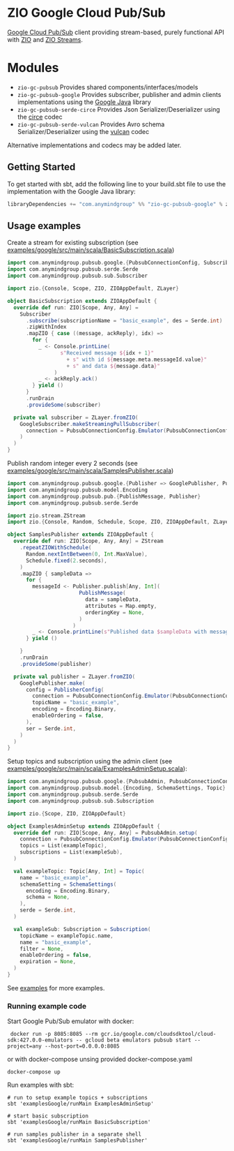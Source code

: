 # ZIO Google Cloud Pub/Sub

[Google Cloud Pub/Sub](https://cloud.google.com/pubsub) client providing stream-based, purely functional API with [ZIO](https://zio.dev) and [ZIO Streams](https://zio.dev/reference/stream).

# Modules
 - `zio-gc-pubsub` Provides shared components/interfaces/models
 - `zio-gc-pubsub-google` Provides subscriber, publisher and admin clients implementations using the [Google Java](https://cloud.google.com/java/docs/reference/google-cloud-pubsub/latest/overview) library
 - `zio-gc-pubsub-serde-circe` Provides Json Serializer/Deserializer using the [circe](https://circe.github.io/circe) codec
 - `zio-gc-pubsub-serde-vulcan` Provides Avro schema Serializer/Deserializer using the [vulcan](https://fd4s.github.io/vulcan) codec

Alternative implementations and codecs may be added later.

## Getting Started

To get started with sbt, add the following line to your build.sbt file to use the implementation with the Google Java library:
```scala
libraryDependencies += "com.anymindgroup" %% "zio-gc-pubsub-google" % zioGcPubsubVersion
```

## Usage examples

Create a stream for existing subscription (see [examples/google/src/main/scala/BasicSubscription.scala](examples/google/src/main/scala/BasicSubscription.scala))
```scala
import com.anymindgroup.pubsub.google.{PubsubConnectionConfig, Subscriber as GoogleSubscriber}
import com.anymindgroup.pubsub.serde.Serde
import com.anymindgroup.pubsub.sub.Subscriber

import zio.{Console, Scope, ZIO, ZIOAppDefault, ZLayer}

object BasicSubscription extends ZIOAppDefault {
  override def run: ZIO[Scope, Any, Any] =
    Subscriber
      .subscribe(subscriptionName = "basic_example", des = Serde.int)
      .zipWithIndex
      .mapZIO { case ((message, ackReply), idx) =>
        for {
          _ <- Console.printLine(
                 s"Received message ${idx + 1}"
                   + s" with id ${message.meta.messageId.value}"
                   + s" and data ${message.data}"
               )
          _ <- ackReply.ack()
        } yield ()
      }
      .runDrain
      .provideSome(subscriber)

  private val subscriber = ZLayer.fromZIO(
    GoogleSubscriber.makeStreamingPullSubscriber(
      connection = PubsubConnectionConfig.Emulator(PubsubConnectionConfig.GcpProject("any"), "localhost:8085")
    )
  )
}
```

Publish random integer every 2 seconds (see [examples/google/src/main/scala/SamplesPublisher.scala](examples/google/src/main/scala/SamplesPublisher.scala))
```scala
import com.anymindgroup.pubsub.google.{Publisher => GooglePublisher, PublisherConfig, PubsubConnectionConfig}
import com.anymindgroup.pubsub.model.Encoding
import com.anymindgroup.pubsub.pub.{PublishMessage, Publisher}
import com.anymindgroup.pubsub.serde.Serde

import zio.stream.ZStream
import zio.{Console, Random, Schedule, Scope, ZIO, ZIOAppDefault, ZLayer, durationInt}

object SamplesPublisher extends ZIOAppDefault {
  override def run: ZIO[Scope, Any, Any] = ZStream
    .repeatZIOWithSchedule(
      Random.nextIntBetween(0, Int.MaxValue),
      Schedule.fixed(2.seconds),
    )
    .mapZIO { sampleData =>
      for {
        messageId <- Publisher.publish[Any, Int](
                       PublishMessage(
                         data = sampleData,
                         attributes = Map.empty,
                         orderingKey = None,
                       )
                     )
        _ <- Console.printLine(s"Published data $sampleData with message id ${messageId.value}")
      } yield ()

    }
    .runDrain
    .provideSome(publisher)

  private val publisher = ZLayer.fromZIO(
    GooglePublisher.make(
      config = PublisherConfig(
        connection = PubsubConnectionConfig.Emulator(PubsubConnectionConfig.GcpProject("any"), "localhost:8085"),
        topicName = "basic_example",
        encoding = Encoding.Binary,
        enableOrdering = false,
      ),
      ser = Serde.int,
    )
  )
}
```

Setup topics and subscription using the admin client (see [examples/google/src/main/scala/ExamplesAdminSetup.scala](examples/google/src/main/scala/ExamplesAdminSetup.scala)):
```scala
import com.anymindgroup.pubsub.google.{PubsubAdmin, PubsubConnectionConfig}
import com.anymindgroup.pubsub.model.{Encoding, SchemaSettings, Topic}
import com.anymindgroup.pubsub.serde.Serde
import com.anymindgroup.pubsub.sub.Subscription

import zio.{Scope, ZIO, ZIOAppDefault}

object ExamplesAdminSetup extends ZIOAppDefault {
  override def run: ZIO[Scope, Any, Any] = PubsubAdmin.setup(
    connection = PubsubConnectionConfig.Emulator(PubsubConnectionConfig.GcpProject("any"), "localhost:8085"),
    topics = List(exampleTopic),
    subscriptions = List(exampleSub),
  )

  val exampleTopic: Topic[Any, Int] = Topic(
    name = "basic_example",
    schemaSetting = SchemaSettings(
      encoding = Encoding.Binary,
      schema = None,
    ),
    serde = Serde.int,
  )

  val exampleSub: Subscription = Subscription(
    topicName = exampleTopic.name,
    name = "basic_example",
    filter = None,
    enableOrdering = false,
    expiration = None,
  )
}
```

See [examples](examples/google) for more examples.

### Running example code 
Start Google Pub/Sub emulator with docker:
```shell
 docker run -p 8085:8085 --rm gcr.io/google.com/cloudsdktool/cloud-sdk:427.0.0-emulators -- gcloud beta emulators pubsub start --project=any --host-port=0.0.0.0:8085
```
or with docker-compose unsing provided docker-compose.yaml
```shell
docker-compose up
```

Run examples with sbt:
```shell
# run to setup example topics + subscriptions
sbt 'examplesGoogle/runMain ExamplesAdminSetup'

# start basic subscription
sbt 'examplesGoogle/runMain BasicSubscription'

# run samples publisher in a separate shell
sbt 'examplesGoogle/runMain SamplesPublisher'
```